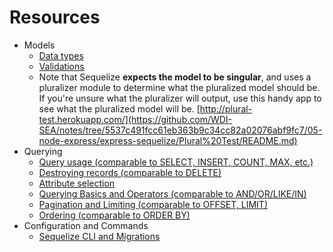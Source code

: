 # Resources

* Models
  * [Data types](http://docs.sequelizejs.com/en/latest/docs/models-definition/#data-types)
  * [Validations](http://docs.sequelizejs.com/en/latest/docs/models-definition/#validations)
  * Note that Sequelize **expects the model to be singular**, and uses a pluralizer module to determine what the pluralized model should be. If you're unsure what the pluralizer will output, use this handy app to see what the pluralized model will be. [http://plural-test.herokuapp.com/](https://github.com/WDI-SEA/notes/tree/5537c491fcc61eb363b9c34cc82a02076abf9fc7/05-node-express/express-sequelize/Plural%20Test/README.md)
* Querying
  * [Query usage \(comparable to SELECT, INSERT, COUNT, MAX, etc.\)](http://docs.sequelizejs.com/en/latest/docs/models-usage/)
  * [Destroying records \(comparable to DELETE\)](http://docs.sequelizejs.com/en/latest/docs/instances/#destroying-deleting-persistent-instances)
  * [Attribute selection](http://docs.sequelizejs.com/en/latest/docs/querying/#attributes)
  * [Querying Basics and Operators \(comparable to AND/OR/LIKE/IN\)](http://docs.sequelizejs.com/en/latest/docs/querying/#basics)
  * [Pagination and Limiting \(comparable to OFFSET, LIMIT\)](http://docs.sequelizejs.com/en/latest/docs/querying/#pagination-limiting)
  * [Ordering \(comparable to ORDER BY\)](http://docs.sequelizejs.com/en/latest/docs/querying/#ordering)
* Configuration and Commands
  * [Sequelize CLI and Migrations](http://docs.sequelizejs.com/en/latest/docs/migrations/#the-cli)

